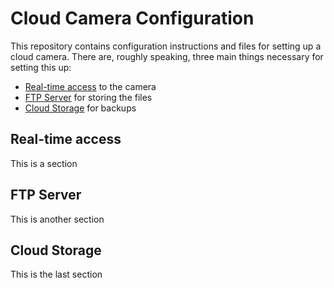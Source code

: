 # Cloud Camera Configuration

This repository contains configuration instructions and files for setting up a cloud camera.
There are, roughly speaking, three main things necessary for setting this up:

* [Real-time access](#real-time-access) to the camera
* [FTP Server](#ftp-server) for storing the files
* [Cloud Storage](#cloud-storage) for backups







## Real-time access

This is a section

## FTP Server

This is another section

## Cloud Storage

This is the last section
